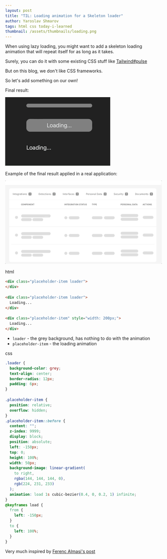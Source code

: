 ```yaml
---
layout: post
title: "TIL: Loading animation for a Skeleton loader"
author: Yaroslav Shmarov
tags: html css today-i-learned
thumbnail: /assets/thumbnails/loading.png
---
```


When using lazy loading, you might want to add a skeleton loading animation that will repeat itself for as long as it takes.

Surely, you can do it with some existing CSS stuff like [Tailwind#pulse](https://tailwindcss.com/docs/animation#pulse)

But on this blog, we don't like CSS frameworks.

So let's add something on our own!

Final result:

![css loading animation skeleton](/assets/images/blog-loading-animation-skeletons.gif)

Example of the final result applied in a real application:

![css loading animation skeleton real life](/assets/images/blog-loading-animation-skeletons-real.gif)


html
```html
<div class="placeholder-item loader">
</div>

<div class="placeholder-item loader">
  Loading...
</div>

<div class="placeholder-item" style="width: 200px;">
  Loading...
</div>
```

* `loader` - the grey background, has nothing to do with the animation
* `placeholder-item` - the loading animation

css
```css
.loader {
  background-color: grey;
  text-align: center;
  border-radius: 12px;
  padding: 6px;
}

.placeholder-item {
  position: relative;
  overflow: hidden;
}
.placeholder-item::before {
  content: "";
  z-index: 9999;
  display: block;
  position: absolute;
  left: -150px;
  top: 0;
  height: 100%;
  width: 50px;
  background-image: linear-gradient(
    to right,
    rgba(144, 144, 144, 0),
    rgb(224, 231, 233)
  );
  animation: load 1s cubic-bezier(0.4, 0, 0.2, 1) infinite;
}
@keyframes load {
  from {
    left: -150px;
  }
  to {
    left: 100%;
  }
}
```

Very much inspired by [Ferenc Almasi's post](https://blog.prototypr.io/how-to-create-placeholder-loading-animations-in-css-2334255aa74c)